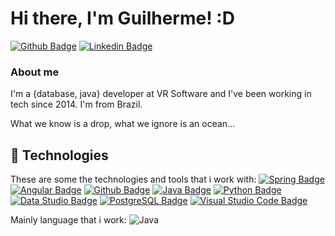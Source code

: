# Hi there, I'm Guilherme! :D

[![Github Badge](https://img.shields.io/badge/-Github-000?style=flat-square&logo=Github&logoColor=white&link=https://github.com/guigomes91)](https://github.com/guigomes91)
[![Linkedin Badge](https://img.shields.io/badge/-LinkedIn-blue?style=flat-square&logo=Linkedin&logoColor=white&link=https://www.linkedin.com/in/guilherme-gomes-21031991/)](https://www.linkedin.com/in/guilherme-gomes-21031991/)

### About me
I'm a {database, java} developer at VR Software and I've been working in tech since 2014. I'm from Brazil.

What we know is a drop, what we ignore is an ocean...

## 🚀 Technologies

These are some the technologies and tools that i work with:
[![Spring Badge](https://img.shields.io/badge/-Spring-000?style=flat-square&logo=Spring&logoColor=green&link=https://spring.io/)](https://spring.io/)
[![Angular Badge](https://img.shields.io/badge/-Angular-211?style=flat-square&logo=Angular&logoColor=red&link=https://angular.io/)](https://angular.io/)
[![Github Badge](https://img.shields.io/badge/-Github-000?style=flat-square&logo=Github&logoColor=white&link=https://github.com/)](https://github.com/)
[![Java Badge](https://img.shields.io/badge/-Java-023?style=flat-square&logo=Java&logoColor=white&link=https://www.java.com/pt-BR/)](https://www.java.com/pt-BR/)
[![Python Badge](https://img.shields.io/badge/-Python-852?style=flat-square&logo=Python&logoColor=white&link=https://www.python.org/)](https://www.python.org/)
[![Data Studio Badge](https://img.shields.io/badge/-DataStudio-020?style=flat-square&logo=DataStudio&logoColor=white&link=https://datastudio.google.com/overview)](https://datastudio.google.com/overview)
[![PostgreSQL Badge](https://img.shields.io/badge/-PostgreSQL-022?style=flat-square&logo=PostgreSQL&logoColor=white&link=https://www.postgresql.org/)](https://www.postgresql.org/)
[![Visual Studio Code Badge](https://img.shields.io/badge/-VSCode-024?style=flat-square&logo=VSCode&logoColor=white&link=https://code.visualstudio.com/)](https://code.visualstudio.com/)

Mainly language that i work:
![Java](https://cdn-icons-png.flaticon.com/512/226/226777.png)




